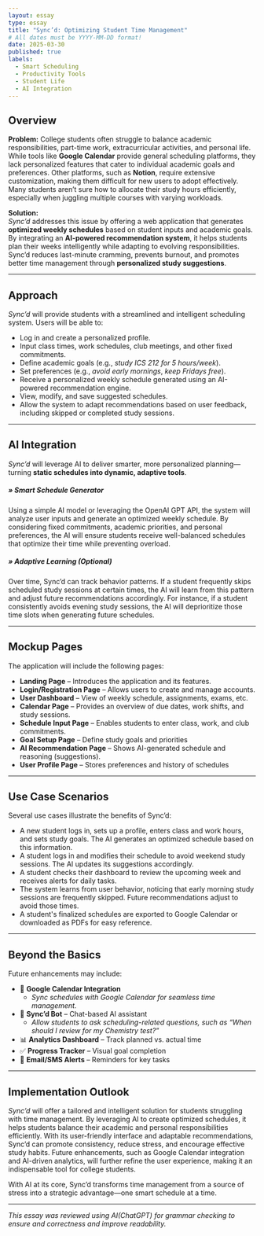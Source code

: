 ```yaml
---
layout: essay
type: essay
title: "Sync’d: Optimizing Student Time Management"
# All dates must be YYYY-MM-DD format!
date: 2025-03-30
published: true
labels:
  - Smart Scheduling
  - Productivity Tools
  - Student Life
  - AI Integration
---
```


## Overview

**Problem:**
College students often struggle to balance academic responsibilities, part-time work, extracurricular activities, and personal life. While tools like **Google Calendar** provide general scheduling platforms, they lack personalized features that cater to individual academic goals and preferences. Other platforms, such as **Notion**, require extensive customization, making them difficult for new users to adopt effectively. Many students aren’t sure how to allocate their study hours efficiently, especially when juggling multiple courses with varying workloads.

**Solution:**  
*Sync’d* addresses this issue by offering a web application that generates **optimized weekly schedules** based on student inputs and academic goals. By integrating an **AI-powered recommendation system**, it helps students plan their weeks intelligently while adapting to evolving responsibilities. Sync’d reduces last-minute cramming, prevents burnout, and promotes better time management through **personalized study suggestions**.

---

## Approach

*Sync’d* will provide students with a streamlined and intelligent scheduling system. Users will be able to:

- Log in and create a personalized profile.  
- Input class times, work schedules, club meetings, and other fixed commitments.  
- Define academic goals (e.g., *study ICS 212 for 5 hours/week*).  
- Set preferences (e.g., *avoid early mornings*, *keep Fridays free*).  
- Receive a personalized weekly schedule generated using an AI-powered recommendation engine.
- View, modify, and save suggested schedules.  
- Allow the system to adapt recommendations based on user feedback, including skipped or completed study sessions.

---

## AI Integration

*Sync’d* will leverage AI to deliver smarter, more personalized planning—turning **static schedules into dynamic, adaptive tools**.

#####  » Smart Schedule Generator  
Using a simple AI model or leveraging the OpenAI GPT API, the system will analyze user inputs and generate an optimized weekly schedule. By considering fixed commitments, academic priorities, and personal preferences, the AI will ensure students receive well-balanced schedules that optimize their time while preventing overload.

#####  » Adaptive Learning (Optional)  
Over time, Sync’d can track behavior patterns. If a student frequently skips scheduled study sessions at certain times, the AI will learn from this pattern and adjust future recommendations accordingly. For instance, if a student consistently avoids evening study sessions, the AI will deprioritize those time slots when generating future schedules.

---

## Mockup Pages

The application will include the following pages:

- **Landing Page** – Introduces the application and its features.
- **Login/Registration Page** – Allows users to create and manage accounts.
- **User Dashboard** – View of weekly schedule, assignments, exams, etc.  
- **Calendar Page** – Provides an overview of due dates, work shifts, and study sessions.
- **Schedule Input Page** – Enables students to enter class, work, and club commitments.
- **Goal Setup Page** – Define study goals and priorities  
- **AI Recommendation Page** – Shows AI-generated schedule and reasoning (suggestions).
- **User Profile Page** – Stores preferences and history of schedules

---

## Use Case Scenarios

Several use cases illustrate the benefits of Sync’d:

- A new student logs in, sets up a profile, enters class and work hours, and sets study goals. The AI generates an optimized schedule based on this information.
- A student logs in and modifies their schedule to avoid weekend study sessions. The AI updates its suggestions accordingly.
- A student checks their dashboard to review the upcoming week and receives alerts for daily tasks.
- The system learns from user behavior, noticing that early morning study sessions are frequently skipped. Future recommendations adjust to avoid those times.
- A student's finalized schedules are exported to Google Calendar or downloaded as PDFs for easy reference.
  
---

## Beyond the Basics

Future enhancements may include:

- 🔗 **Google Calendar Integration**
   - *Sync schedules with Google Calendar for seamless time management.*
- 🤖 **Sync’d Bot** – Chat-based AI assistant
   - *Allow students to ask scheduling-related questions, such as “When should I review for my Chemistry test?”*
- 📊 **Analytics Dashboard** – Track planned vs. actual time  
- ✅ **Progress Tracker** – Visual goal completion  
- 📩 **Email/SMS Alerts** – Reminders for key tasks

---

## Implementation Outlook

*Sync’d* will offer a tailored and intelligent solution for students struggling with time management. By leveraging AI to create optimized schedules, it helps students balance their academic and personal responsibilities efficiently. With its user-friendly interface and adaptable recommendations, Sync’d can promote consistency, reduce stress, and encourage effective study habits. Future enhancements, such as Google Calendar integration and AI-driven analytics, will further refine the user experience, making it an indispensable tool for college students.

With AI at its core, Sync’d transforms time management from a source of stress into a strategic advantage—one smart schedule at a time.

---

*This essay was reviewed using AI(ChatGPT) for grammar checking to ensure and correctness and improve readability.*
